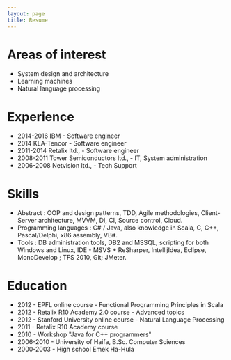 ```yaml
---
layout: page
title: Resume
---
```


Areas of interest
=================

* System design and architecture
* Learning machines
* Natural language processing

Experience
==========

* 2014-2016 IBM - Software engineer
* 2014 KLA-Tencor - Software engineer
* 2011-2014 Retalix ltd., - Software engineer
* 2008-2011 Tower Semiconductors ltd., - IT, System administration
* 2006-2008 Netvision ltd., - Tech Support

Skills
======

* Abstract : OOP and design patterns, TDD, Agile methodologies, Client-Server architecture, MVVM, DI, CI, Source control, Cloud.
* Programming languages : C# / Java, also knowledge in Scala, C, C++, Pascal/Delphi, x86 assembly, VB#.
* Tools : DB administration tools, DB2 and MSSQL, scripting for both Windows and Linux, IDE - MSVS + ReSharper, IntellijIdea, Eclipse, MonoDevelop ; TFS 2010, Git; JMeter.

Education
=========

* 2012 - EPFL online course - Functional Programming Principles in Scala
* 2012 - Retalix R10 Academy 2.0 course - Advanced topics
* 2012 - Stanford University online course -  Natural Language Processing
* 2011 - Retalix R10 Academy course
* 2010 - Workshop "Java for C++ programmers"
* 2006-2010 - University of Haifa, B.Sc. Computer Sciences
* 2000-2003 - High school Emek Ha-Hula
